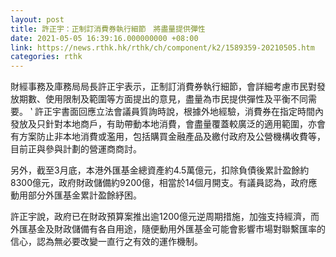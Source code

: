 ```yaml
---
layout: post
title: 許正宇：正制訂消費券執行細節　將盡量提供彈性
date: 2021-05-05 16:39:16.000000000 +08:00
link: https://news.rthk.hk/rthk/ch/component/k2/1589359-20210505.htm
categories: rthk
---
```


財經事務及庫務局局長許正宇表示，正制訂消費券執行細節，會詳細考慮市民對發放期數、使用限制及範圍等方面提出的意見，盡量為市民提供彈性及平衡不同需要。
‵
許正宇書面回應立法會議員質詢時說，根據外地經驗，消費券在指定時間內發放及只針對本地商戶，有助帶動本地消費，會盡量覆蓋較廣泛的適用範圍，亦會有方案防止非本地消費或濫用，包括購買金融產品及繳付政府及公營機構收費等，目前正與參與計劃的營運商商討。

另外，截至3月底，本港外匯基金總資產約4.5萬億元，扣除負債後累計盈餘約8300億元，政府財政儲備約9200億，相當於14個月開支。有議員認為，政府應動用部分外匯基金累計盈餘紓困。

許正宇說，政府已在財政預算案推出逾1200億元逆周期措施，加強支持經濟，而外匯基金及財政儲備有各自用途，隨便動用外匯基金可能會影響市場對聯繫匯率的信心，認為無必要改變一直行之有效的運作機制。
